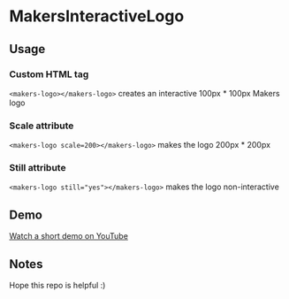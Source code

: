 # MakersInteractiveLogo

## Usage

### Custom HTML tag
```<makers-logo></makers-logo>``` creates an interactive 100px * 100px Makers logo
### Scale attribute
```<makers-logo scale=200></makers-logo>``` makes the logo 200px * 200px
### Still attribute
```<makers-logo still="yes"></makers-logo>``` makes the logo non-interactive

## Demo

[Watch a short demo on YouTube](https://www.youtube.com/watch?v=niV94d2gyNQ&feature=youtu.be)

## Notes

Hope this repo is helpful :)
